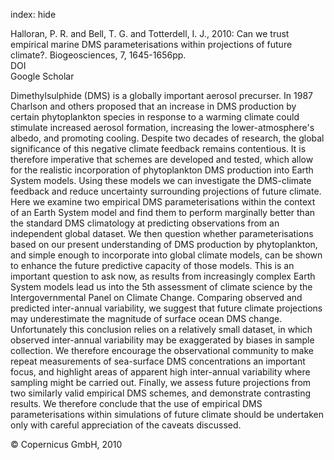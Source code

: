 index: hide

<div class="Citation">

  <div class="Citation-body">
    <div class="Citation-text">Halloran, P. R. and Bell, T. G. and Totterdell, I. J., 2010: Can we trust empirical marine DMS parameterisations within projections of future climate?. <span class="Article-journal">Biogeosciences, </span><span class="Article-volume">7, </span>1645-1656pp.</div>
    <div class="Citation-links">
      <div class="CitationLink" data-href="https://doi.org/10.5194/bg-7-1645-2010">
        <div class="CitationLink-icon CitationLink-Doi"></div>
        <div class="CitationLink-text">DOI</div>
      </div>
      <div class="CitationLink" data-href="https://scholar.google.com/scholar?q=10.5194/bg-7-1645-2010">
        <div class="CitationLink-icon CitationLink-Scholar"></div>
        <div class="CitationLink-text">Google Scholar</div>
      </div>
    </div>
  </div>
</div>

Dimethylsulphide (DMS) is a globally important aerosol precurser. In 1987 Charlson and others proposed that an increase in DMS production by certain phytoplankton species in response to a warming climate could stimulate increased aerosol formation, increasing the lower-atmosphere's albedo, and promoting cooling. Despite two decades of research, the global significance of this negative climate feedback remains contentious. It is therefore imperative that schemes are developed and tested, which allow for the realistic incorporation of phytoplankton DMS production into Earth System models. Using these models we can investigate the DMS-climate feedback and reduce uncertainty surrounding projections of future climate. Here we examine two empirical DMS parameterisations within the context of an Earth System model and find them to perform marginally better than the standard DMS climatology at predicting observations from an independent global dataset. We then question whether parameterisations based on our present understanding of DMS production by phytoplankton, and simple enough to incorporate into global climate models, can be shown to enhance the future predictive capacity of those models. This is an important question to ask now, as results from increasingly complex Earth System models lead us into the 5th assessment of climate science by the Intergovernmental Panel on Climate Change. Comparing observed and predicted inter-annual variability, we suggest that future climate projections may underestimate the magnitude of surface ocean DMS change. Unfortunately this conclusion relies on a relatively small dataset, in which observed inter-annual variability may be exaggerated by biases in sample collection. We therefore encourage the observational community to make repeat measurements of sea-surface DMS concentrations an important focus, and highlight areas of apparent high inter-annual variability where sampling might be carried out. Finally, we assess future projections from two similarly valid empirical DMS schemes, and demonstrate contrasting results. We therefore conclude that the use of empirical DMS parameterisations within simulations of future climate should be undertaken only with careful appreciation of the caveats discussed.

<div class="Citation-copy">
&copy; Copernicus GmbH, 2010
</div>